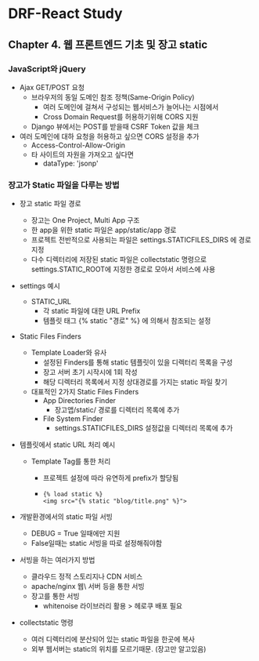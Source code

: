 # DRF-React Study

## Chapter 4. 웹 프론트엔드 기초 및 장고 static

### JavaScript와 jQuery

- Ajax GET/POST 요청
  - 브라우저의 동일 도메인 참조 정책(Same-Origin Policy)
    - 여러 도메인에 걸쳐서 구성되는 웹서비스가 늘어나는 시점에서
    - Cross Domain Request를 허용하기위해 CORS 지원
  - Django 뷰에서는 POST를 받을때 CSRF Token 값을 체크
- 여러 도메인에 대하 요청을 허용하고 싶으면 CORS 설정을 추가
  - Access-Control-Allow-Origin
  - 타 사이트의 자원을 가져오고 싶다면
    - dataType: 'jsonp' 

### 장고가 Static 파일을 다루는 방법

- 장고 static 파일 경로

  - 장고는 One Project, Multi App 구조
  - 한 app을 위한 static 파일은 app/static/app 경로
  - 프로젝트 전반적으로 사용되는 파일은 settings.STATICFILES_DIRS 에 경로 지정
  - 다수 디렉터리에 저장된 static 파일은 collectstatic 명령으로 settings.STATIC_ROOT에 지정한 경로로 모아서 서비스에 사용

- settings 예시

  - STATIC_URL
    - 각 static 파일에 대한 URL Prefix
    - 템플릿 태그 {% static "경로" %} 에 의해서 참조되는 설정

- Static Files Finders

  - Template Loader와 유사
    - 설정된 Finders를 통해 static 템플릿이 있을 디렉터리 목록을 구성
    - 장고 서버 초기 시작시에 1회 작성
    - 해당 디렉터리 목록에서 지정 상대경로를 가지는 static 파일 찾기
  - 대표적인 2가지 Static Files Finders
    - App Directories Finder
      - 장고앱/static/ 경로를 디렉터리 목록에 추가
    - File System Finder
      - settings.STATICFILES_DIRS 설정값을 디렉터리 목록에 추가

- 템플릿에서 static URL 처리 예시

  - Template Tag를 통한 처리

    - 프로젝트 설정에 따라 유연하게 prefix가 할당됨

    - ```django
      {% load static %}
      <img src="{% static "blog/title.png" %}">
      ```

- 개발환경에서의 static 파일 서빙

  - DEBUG = True 일때에만 지원
  - False일때는 static 서빙을 따로 설정해줘야함

- 서빙을 하는 여러가지 방법

  - 클라우드 정적 스토리지나 CDN 서비스
  - apache/nginx 웹\ 서버 등을 통한 서빙
  - 장고를 통한 서빙
    - whitenoise 라이브러리 활용 > 헤로쿠 배포 필요

- collectstatic 명령

  - 여러 디렉터리에 분산되어 있는 static 파일을 한곳에 복사
  - 외부 웹서버는 static의 위치를 모르기때문. (장고만 알고있음)